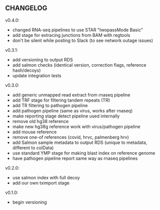 CHANGELOG
---------

v0.4.0:
 - changed RNA-seq pipelines to use STAR "twopassMode Basic"
 - add stage for extracing junctions from BAM with regtools
 - don't be silent while posting to Slack (to see network outage issues)

v0.3.1:
 - add versioning to output RDS
 - add salmon checks (identical version, correction flags, reference hash/decoys)
 - update integration tests

v0.3.0:
 - add generic unmapped read extract from rnaseq pipeline
 - add TRF stage for filtering tandem repeats (TR)
 - add TR filtering to pathogen pipeline
 - add pathogen pipeline (same as virus, works after rnaseq)
 - make reporting stage detect pipeline used internally
 - remove old hg38 reference
 - make new hg38g reference work with virus/pathogen pipeline
 - add mouse reference
 - remove one-of references (covid, hrvc, palmenberg hrv)
 - add Salmon sample metadata to output RDS (unique to metadata, different to colData)
 - use standard YMP stage for making blast index on reference genome
 - have pathogen pipeline report same way as rnaseq pipelines

v0.2.0:
 - use salmon index with full decoy
 - add our own tximport stage

v0.1.0:
 - begin versioning
